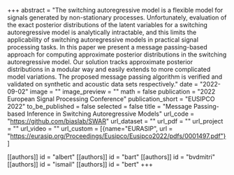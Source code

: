 +++
abstract = "The switching autoregressive model is a flexible model for signals generated by non-stationary processes. Unfortunately, evaluation of the exact posterior distributions of the latent variables for a switching autoregressive model is analytically intractable, and this limits the applicability of switching autoregressive models in practical signal processing tasks. In this paper we present a message passing-based approach for computing approximate posterior distributions in the switching autoregressive model. Our solution tracks approximate posterior distributions in a modular way and easily extends  to more complicated model variations. The proposed message passing algorithm is verified and validated on synthetic and acoustic data sets respectively."
date = "2022-09-02"
image = ""
image_preview = ""
math = false
publication = "2022 European Signal Processing Conference"
publication_short = "EUSIPCO 2022"
to_be_published = false
selected = false
title = "Message Passing-based Inference in Switching Autoregressive Models"
url_code = "https://github.com/biaslab/SWAR"
url_dataset = ""
url_pdf = ""
url_project = ""
url_video = ""
url_custom = [{name="EURASIP", url = "https://eurasip.org/Proceedings/Eusipco/Eusipco2022/pdfs/0001497.pdf"}]

[[authors]]
    id = "albert"
[[authors]]
    id = "bart"
[[authors]]
    id = "bvdmitri"
[[authors]]
    id = "ismail"
[[authors]]
    id = "bert"
+++
